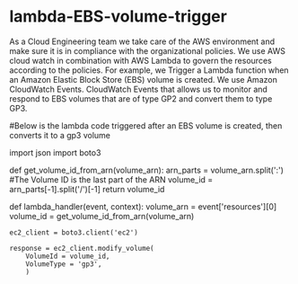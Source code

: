 # lambda-EBS-volume-trigger
As a Cloud Engineering team we take care of the AWS environment and make sure it is in compliance with the organizational policies.
We use AWS cloud watch in combination with AWS Lambda to govern the resources according to the policies.
For example, we Trigger a Lambda function when an Amazon Elastic Block Store (EBS) volume is created. We use Amazon CloudWatch Events. CloudWatch Events that allows us to monitor and respond to EBS volumes that are of type GP2 and convert them to type GP3.

#Below is the lambda code triggered after an EBS volume is created, then converts it to a gp3 volume

import json
import boto3


def get_volume_id_from_arn(volume_arn):
    arn_parts = volume_arn.split(':')
    #The Volume ID is the last part of the ARN
    volume_id = arn_parts[-1].split('/')[-1]
    return volume_id
    
    
    
def lambda_handler(event, context):
    volume_arn = event['resources'][0]
    volume_id = get_volume_id_from_arn(volume_arn)
    
    ec2_client = boto3.client('ec2')
    
    response = ec2_client.modify_volume(
        VolumeId = volume_id,
        VolumeType = 'gp3',
        )

